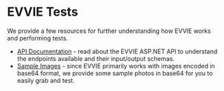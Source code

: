 # EVVIE Tests
We provide a few resources for further understanding how EVVIE works and performing tests.

- [API Documentation](./endpoints.md) - read about the EVVIE ASP.NET API to understand the endpoints available and their input/output schemas.
- [Sample Images](./sample-images/) - since EVVIE primarily works with images encoded in base64 format, we provide some sample photos in base64 for you to easily grab and test.